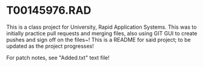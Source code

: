 # T00145976.RAD
This is a class project for University, Rapid Application Systems.
This was to initially practice pull requests and merging files, also using GIT GUI to create pushes and sign off on the files~!
This is a README for said project; to be updated as the project progresses!

For patch notes, see "Added.txt" text file!